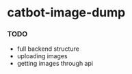 # catbot-image-dump

### TODO
* full backend structure
* uploading images
* getting images through api